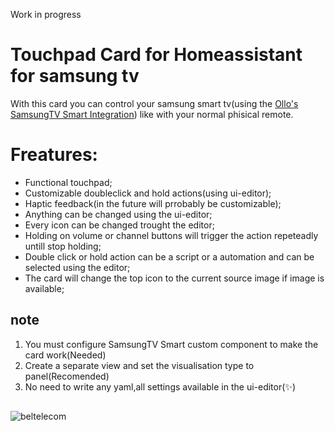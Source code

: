 Work in progress 
# Touchpad Card for Homeassistant for samsung tv
With this card you can control your samsung smart tv(using the [Ollo's SamsungTV Smart Integration](https://github.com/ollo69/ha-samsungtv-smart)) like with your normal phisical remote.

# Freatures:
  - Functional touchpad;
  - Customizable doubleclick and hold actions(using ui-editor);
  - Haptic feedback(in the future will prrobably be customizable);
  - Anything can be changed using the ui-editor;
  - Every icon can be changed trought the editor;
  - Holding on volume or channel buttons will trigger the action repeteadly untill stop holding;
  - Double click or hold action can be a script or a automation and can be selected using the editor;
  - The card will change the top icon to the current source image if image is available;
## note
  1) You must configure SamsungTV Smart custom component to make the card work(Needed)
  2) Create a separate view and set the visualisation type to panel(Recomended)
  3) No need to write any yaml,all settings available in the ui-editor(:sparkles:)
## 


![beltelecom](https://user-images.githubusercontent.com/64681499/205397708-14d9fdd4-4265-4c78-bf52-dae8ddfcbe83.png)
